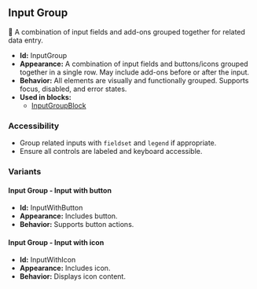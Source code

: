 ## Input Group
👥 A combination of input fields and add-ons grouped together for related data entry.
- **Id:** InputGroup
- **Appearance:** A combination of input fields and buttons/icons grouped together in a single row. May include add-ons before or after the input.
- **Behavior:** All elements are visually and functionally grouped. Supports focus, disabled, and error states.
- **Used in blocks:**
  - [InputGroupBlock](../blocks/InputGroupBlock.md)
### Accessibility
- Group related inputs with `fieldset` and `legend` if appropriate.
- Ensure all controls are labeled and keyboard accessible.

### Variants
#### Input Group - **Input with button**
- **Id:** InputWithButton
- **Appearance:** Includes button.
- **Behavior:** Supports button actions.
#### Input Group - **Input with icon**
- **Id:** InputWithIcon
- **Appearance:** Includes icon.
- **Behavior:** Displays icon content.

